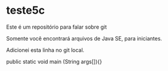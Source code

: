 # teste5c

Este é um repositório para falar sobre git

Somente você encontrará arquivos de Java SE, para iniciantes.

Adicionei esta linha no git local.

public static void main (String args[]){}